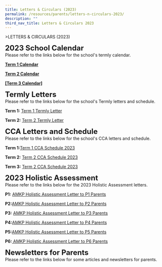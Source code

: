 ```yaml
---
title: Letters & Circulars (2023)
permalink: /resources/parents/letters-n-circulars-2023/
description: ""
third_nav_title: Letters & Circulars 2023
---
```

&gt;LETTERS &amp; CIRCULARS (2023)

**<font size="5">2023 School Calendar</font>**<br>
Please refer to the links below for the school's termly calendar.

**[Term 1 Calendar](https://docs.google.com/spreadsheets/d/1UBePeZtFSetAWP451jafiyA2tUTYAqeH/edit?usp=share_link&amp;ouid=107219167406396481602&amp;rtpof=true&amp;sd=true)**

**[Term 2 Calendar](https://docs.google.com/spreadsheets/d/13WURUNwSbF6Um3czs-2EVX5I_YgKfiWj/edit?usp=share_link&amp;ouid=107219167406396481602&amp;rtpof=true&amp;sd=true)**

**[[Term 3 Calendar]](https://docs.google.com/spreadsheets/d/1MPVMFm1jNg4SPX4xuKQZGugBC3tV3BVX/edit?usp=sharing&amp;ouid=107219167406396481602&amp;rtpof=true&amp;sd=true)**

**<font size="5">Termly Letters</font>**<br>
Please refer to the links below for the school's Termly letters and schedule.

**Term 1:** [Term 1 Termly Letter](/files/Resources/AMKP_SCH23_001_AMKP_Term1_Letter.pdf)

**Term 2:** [Term 2 Termly Letter](/files/Resources/AMKP_SCH23_021_AMKP_Term2_letter.pdf)
<br>

**<font size="5">CCA Letters and Schedule</font>**<br>
Please refer to the links below for the school's CCA letters and schedule.

**Term 1:**[Term 1 CCA Schedule 2023](/files/Resources/Term1_CCA_Schedule_2023.pdf.pdf)

**Term 2:** [Term 2 CCA Schedule 2023](/files/Resources/Term2_CCA_Schedule_2023.pdf)

**Term 3:** [Term 2 CCA Schedule 2023](/files/Resources/Term2_CCA_Schedule_2023.pdf)
<br>

**<font size="5">2023 Holistic Assessment</font>** <br>
Please refer to the links below for the 2023 Holistic Assessment letters.

**P1:** [AMKP Holistic Assessment Letter to P1 Parents](/files/Resources/Holistic_Assessment_Letters/P1_Holistic_Assessment_Letter_Parents.pdf)

**P2:**[AMKP Holistic Assessment Letter to P2 Parents](/files/Resources/Holistic_Assessment_Letters/P2_Holistic_Assessment_Letter_Parents.pdf)

**P3:** [AMKP Holistic Assessment Letter to P3 Parents](/files/Resources/Holistic_Assessment_Letters/P3_Holistic_Assessment_Letter_Parents.pdf)

**P4:**[AMKP Holistic Assessment Letter to P4 Parents](/files/Resources/Holistic_Assessment_Letters/P4_Holistic_Assessment_Letter_Parents.pdf)

**P5:**[AMKP Holistic Assessment Letter to P5 Parents](/files/Resources/Holistic_Assessment_Letters/P5_Holistic_Assessment_Letter_Parents.pdf)

**P6:**[ AMKP Holistic Assessment Letter to P6 Parents](/files/Resources/Holistic_Assessment_Letters/P6_Holistic_Assessment_Letter_Parents.pdf)

**<font size="5">Newsletters for Parents</font>** <br>
Please refer to the links below for some articles and newsletters for parents.